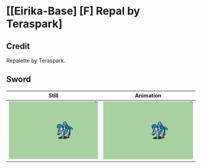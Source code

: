 # [\[Eirika-Base\] \[F\] Repal by Teraspark]

## Credit

Repalette by Teraspark.
	
## Sword

| Still | Animation |
| :---: | :-------: |
| ![Sword still](./Sword_000.png) | ![Sword animation](./Sword.gif) |
